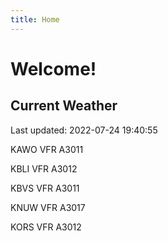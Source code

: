 ```yaml
---
title: Home
---
```

# Welcome!

## Current Weather

Last updated: 2022-07-24 19:40:55

KAWO VFR A3011

KBLI VFR A3012

KBVS VFR A3011

KNUW VFR A3017

KORS VFR A3012


